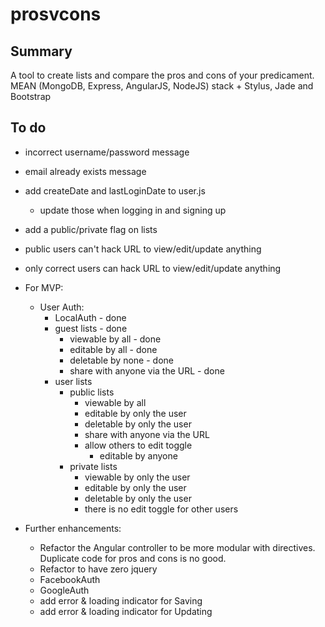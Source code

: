 prosvcons
=========

Summary
-------
A tool to create lists and compare the pros and cons of your predicament. MEAN (MongoDB, Express, AngularJS, NodeJS)
stack + Stylus, Jade and Bootstrap


To do
-----
- incorrect username/password message
- email already exists message
- add createDate and lastLoginDate to user.js
    - update those when logging in and signing up
- add a public/private flag on lists
- public users can't hack URL to view/edit/update anything
- only correct users can hack URL to view/edit/update anything

- For MVP:
    - User Auth:
        - LocalAuth - done
        - guest lists - done
            - viewable by all - done
            - editable by all - done
            - deletable by none - done
            - share with anyone via the URL - done
        - user lists
            - public lists
                - viewable by all
                - editable by only the user
                - deletable by only the user
                - share with anyone via the URL
                - allow others to edit toggle
                    - editable by anyone
            - private lists
                - viewable by only the user
                - editable by only the user
                - deletable by only the user
                - there is no edit toggle for other users

- Further enhancements:
    - Refactor the Angular controller to be more modular with directives.  Duplicate code for pros and cons is no good.
    - Refactor to have zero jquery
    - FacebookAuth
	- GoogleAuth
	- add error & loading indicator for Saving
    - add error & loading indicator for Updating